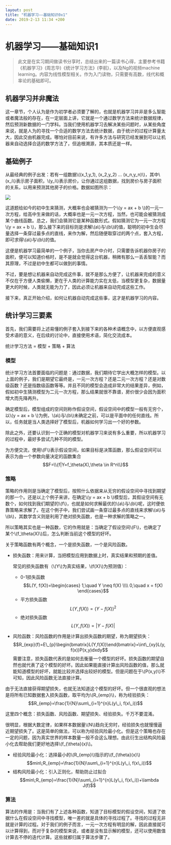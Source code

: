 ```yaml
---
layout: post
title: "机器学习——基础知识0x1"
date: 2019-2-13 11:34 +200
---
```



<script type="text/javascript" src="http://cdn.mathjax.org/mathjax/latest/MathJax.js?config=default"></script>

# 机器学习——基础知识1

> 此文是在实习期间做读书分享时，总结出来的一篇读书心得，主要参考书籍《机器学习》(周志华)《统计学习方法》(李航)，以及Ng的视频machine learning。内容为线性模型相关。作为入门读物，只需要有高数，线代和概率论的基础即可。

## 机器学习并非魔法

这一章节，个人认为是作为初学者必须要了解的，也就是机器学习并非是多么智能或者魔法般的存在，在一定层面上讲，它就是一个通过数学方法来统计数据规律，然后预测新数据的一门学科。当我们使用机器学习去解决某些问题时，从某些角度来说，就是人为的寻找一个合适的数学方法去统计数据，由于统计的过程计算量太大，因此交由机器完成。哪怕对目前来说，有许多方法与研究已经发展到可以让机器来自动选择合适的数学方法了，但追根溯源，其本质还是一样。

## 基础例子

从最经典的例子出发：若有一组数据\\((x\_1,y\_1), (x\_2,y\_2) ... (x\_n,y\_n)\\)，其中\\(x\_i\\)表示房子面积，\\(y\_i\\)表示房价，让你通过这组数据，找到房价与房子面积的关系，以用来预测其他房子的价格。数据如图所示：

![](./1.png)

这道题给如今的初中生来猜测，大概率也会被猜测为一个\\(y = ax + b \\)的一元一次方程，给高中生来做的话，大概率也是一元一次方程，当然，也可能会被猜测成某个曲线函数。总之，我们会猜测它是某种函数形式。假如猜测它为一元一次方程\\(y = ax + b \\)，那么接下来的目标则是求解\\(a\\)与\\(b\\)的值，聪明的初中生会尽量选择一条穿过最多点的直线，来作为解，然后随便取穿过的两个点，套入方程，即可求得\\(a\\)与\\(b\\)的值。

这便是机器学习最简单的一个例子，当你去房产中介时，只需要告诉机器你房子的面积，便可以知道价格时，是不是就会觉得这台机器，稍微有那么一丢丢智能？而其原理，不过是初中生都可以做到的事情。

不过，要是想让机器来自动完成这件事，就不是那么方便了，让机器来完成的意义不仅在于方便人类偷懒，更在于人类的计算能力实在太低，当模型更复杂，数据量更大的时候，人类就无能为力了，因此必须让机器来自动完成这些工作。

接下来，真正开始介绍，如何让机器自动完成这些事，这才是机器学习的内容。

## 统计学习三要素

首先，我们需要将上述易懂的例子套入到接下来的各种术语概念中，以方便直观感受术语的意义，在后续的讨论中，直接使用术语，简化交流成本。

统计学习方法 = 模型 + 策略 + 算法

### 模型

统计学习方法首要面临的问题是：通过数据，我们期待它学出大概怎样的模型。以上面的例子，我们是期望它最终是，一元一次方程？还是二元一次方程？还是对数级函数？还是指数级函数等等。并且不同的模型会造成非常大的结果差异，例如，假如初中生猜测模型为二元一次方程，那么结果就很不靠谱，房价很少会因为面积增大而先降再升。

确定模型后，模型组成的空间则称作假设空间，假设空间中的模型一般有无穷个，以\\(y = ax + b \\)为例，\\(a\\)与\\(b\\)未确定之前，可以是平面中的任何直线。所以，任务就是当人类选择好了模型后，机器如何学习出一个好的参数。

除此之外，还要认识到一个正确的模型对机器学习来说有多么重要，所以机器学习的过程中，最好多尝试几种不同的模型。

为方便交流，使用\\(F\\)表示假设空间，如果目标是决策函数，那么假设空间可以表示为由一个参数向量决定的函数集合
$$F=\\{f|Y=f_\theta(X),\theta \in R^n\\}$$


### 策略

策略的作用则是当确定了模型后，按照什么依据来从无穷的假设空间中寻找到期望的那一个。还是以上个例子来讲，在确定\\(y = ax + b \\)模型后，其假设空间有无数个，如何找到我们期望的\\(f\\)，也就是如何求解最优的\\(a\\)与\\(b\\)呢，这时便依靠策略来求解了。在这个例子中，我们尝试画一条穿过最多点的直线来求解\\(a\\)与\\(b\\)，其数学含义则是利用了绝对损失函数，也是一种求解的策略之一。

所以策略其实也是一种函数，它的作用就是：当确定了假设空间\\(F\\)，也确定了某个\\(f_\theta(X)\\)后，怎么判断当前这个模型的好坏。

关于策略函数有两个概念，一个是损失函数，一个是风险函数。

* 损失函数：用来计算，当把模型应用到数据上时，真实结果和预期的差值。
	
	常见的损失函数有（\\(Y\\)为真实结果，\\(f(X)\\)为预测值）：
	* 0-1损失函数
	$$L(Y, f(X))=\begin{cases}
	1,\quad Y \neq f(X) \\\\
	0,\quad x = f(X)
	\end{cases}$$
	* 平方损失函数
	$$L(Y, f(X))=(Y - f(X))^2$$
	* 绝对损失函数
	$$L(Y, f(X))=|Y - f(X)|$$
	
* 风险函数：风险函数的作用是计算出损失函数的期望，称为期望损失：
	$$R_{exp}(f)=E\_{p}\begin{bmatrix}L(Y,f(X))\end{bmatrix}=\int\_{xy}L(y, f(x))P(x,y)dxdy$$
	需要注意，损失函数代表的是如何去衡量一个模型的好坏。损失函数的期望自然也就代表了这个模型的好坏。因此如果能直接计算出风险函数的值，那么就能知道模型的好坏，就能比较并选择出较好的模型。但是问题在于\\(P(x,y)\\)不可知，因此风险函数无法直接计算。
	
由于无法直接获得期望损失，也就无法知道这个模型的好坏。但一个很直观的想法是将所有已知数据套入损失函数，取平均为\\(R\_{emp}\\)，称为经验损失：
	$$R_{emp}=\frac{1}{N}\sum\_{i=1}^{n}L(y\_i, f(x\_i))$$
	
这里四个概念：损失函数、风险函数、期望损失、经验损失。千万不要混淆。

很明显，根据大数定律，如果样本数据量\\(N\\)趋向无穷时，经验损失也就慢慢逼近期望损失了。这是简单的做法，可以称为经验风险最小化。但是这个策略也存在一定的问题，因为真实世界的样本数量一般不会这么理想。由此衍生出结构风险最小化去帮助我们更好地选择\\(f\_{\theta}(x)\\)。

* 经验风险最小化：选择最小的\\(R\_{emp}\\)指示的\\(f\_{\theta}(x)\\)
$$min\;R_{emp}=\frac{1}{N}\sum\_{i=1}^{n}L(y\_i, f(x\_i))$$
* 结构风险最小化：引入正则化，帮助防止过拟合
$$min\;R_{emp}=\frac{1}{N}\sum\_{i=1}^{n}L(y\_i, f(x\_i))+\lambda J(f)$$

### 算法

算法的作用是：当我们有了上述各种函数，知道了目标模型的假设空间，知道了依据什么在假设空间中寻找模型，唯一差的就是具体的寻找过程了。寻找的过程无非就是计算的过程。对于我们的例子而言，一元一次方程有明显的解，因此直接就可以计算得到，而对于复杂的模型来说，或者是没有显示解的模型，还可以使用数值计算去不停的迭代计算。这些就都归属于算法步骤了。